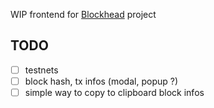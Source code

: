 WIP frontend for [Blockhead](https://github.com/vivienbcr/blockhead) project


## TODO

* [ ] testnets
* [ ] block hash, tx infos (modal, popup ?)
* [ ] simple way to copy to clipboard block infos
